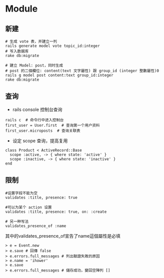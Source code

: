 # Module

## 新建
```
# 生成 vote 表，并建立一列
rails generate model vote topic_id:integer
# 写入数据库
rake db:migrate

# 建立 Model: post，同时生成
# post 的二個欄位: content(text 文字屬性) 跟 group_id (integer 整數屬性)0
rails g model post content:text group_id:integer
rake db:migrate
```

## 查询

- rails console 控制台查询
```
rails c  # 命令行中进入控制台
first_user = User.first  # 查询第一个用户资料
first_user.microposts  # 查询关联表
```

- 设定 scope 查询，提高复用
```
class Product < ActiveRecord::Base
  scope :active, -> { where state: 'active' }
  scope :inactive, -> { where state: 'inactive' }
end
```

## 限制
```
#设置字段不能为空
validates :title, presence: true

#可以为某个 action 设置
validates :title, presence: true, on: :create

# 另一种写法
validates_presence_of :name
```

其中的validates_presence_of宣告了name這個屬性是必填
```
> e = Event.new
> e.save # 回傳 false
> e.errors.full_messages # 列出驗證失敗的原因
> e.name = 'ihower'
> e.save
> e.errors.full_messages # 儲存成功，變回空陣列 []
```
